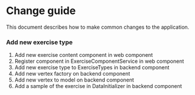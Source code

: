 # Change guide
This document describes how to make common changes to the application. 

### Add new exercise type 
1. Add new exercise content component in web component
2. Register component in ExerciseComponentService in web component 
3. Add new exercise type to ExerciseTypes in backend component
4. Add new vertex factory on backend component
5. Add new vertex to model on backend component 
6. Add a sample of the exercise in DataInitializer in backend component
